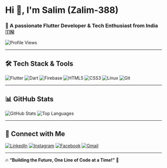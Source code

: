 # Hi 👋, I'm Salim (Zalim-388)
### 🚀 A passionate **Flutter Developer & Tech Enthusiast** from India 🇮🇳  

![Profile Views](https://komarev.com/ghpvc/?username=zalim-388&label=Profile%20views&color=0e75b6&style=flat)

---

## 🛠 **Tech Stack & Tools**
![Flutter](https://img.shields.io/badge/-Flutter-02569B?style=flat&logo=flutter&logoColor=white)
![Dart](https://img.shields.io/badge/-Dart-0175C2?style=flat&logo=dart&logoColor=white)
![Firebase](https://img.shields.io/badge/-Firebase-FFCA28?style=flat&logo=firebase&logoColor=black)
![HTML5](https://img.shields.io/badge/-HTML5-E34F26?style=flat&logo=html5&logoColor=white)
![CSS3](https://img.shields.io/badge/-CSS3-1572B6?style=flat&logo=css3)
![Linux](https://img.shields.io/badge/-Linux-FCC624?style=flat&logo=linux&logoColor=black)
![Git](https://img.shields.io/badge/-Git-F05032?style=flat&logo=git&logoColor=white)

---

## 📊 **GitHub Stats**
![GitHub Stats](https://github-readme-stats.vercel.app/api?username=zalim-388&show_icons=true&theme=radical)
![Top Languages](https://github-readme-stats.vercel.app/api/top-langs/?username=zalim-388&layout=compact&theme=radical)

---

## 🔗 **Connect with Me**
[![LinkedIn](https://img.shields.io/badge/-LinkedIn-blue?style=flat&logo=linkedin)](https://linkedin.com/in/yourprofile)
[![Instagram](https://img.shields.io/badge/-Instagram-E4405F?style=flat&logo=instagram&logoColor=white)](https://instagram.com/yourprofile)
[![Facebook](https://img.shields.io/badge/-Facebook-1877F2?style=flat&logo=facebook&logoColor=white)](https://facebook.com/yourprofile)
[![Gmail](https://img.shields.io/badge/-Gmail-D14836?style=flat&logo=gmail&logoColor=white)](mailto:your.email@gmail.com)

---

🔥 **“Building the Future, One Line of Code at a Time!”** 🚀
